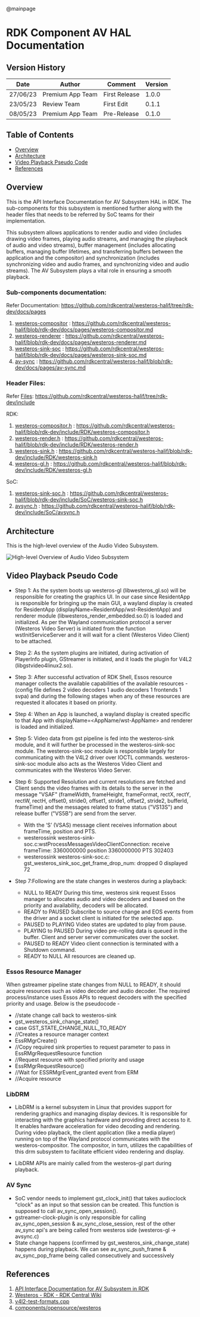 @mainpage

# RDK Component AV HAL Documentation

## Version History
| Date | Author | Comment | Version |
| --- | --------- | --- | --- |
| 27/06/23 | Premium App Team | First Release | 1.0.0 |
| 23/05/23 | Review Team | First Edit | 0.1.1 |
| 08/05/23 | Premium App Team | Pre-Release | 0.1.0 |


## Table of Contents
- [Overview](#overview)
- [Architecture](#architecture)
- [Video Playback Pseudo Code](#video-playback-pseudo-code)
- [References](#references)


## Overview
This is the API Interface Documentation for AV Subsystem HAL in RDK. The sub-components for this subsystem is mentioned further along with the header files that needs to be referred by SoC teams for their implementation. 

This subsystem allows applications to render audio and video (includes drawing video frames, playing audio streams, and managing the playback of audio and video streams), buffer management (includes allocating buffers, managing buffer lifetimes, and transferring buffers between the application and the compositor) and synchronization (includes synchronizing video and audio frames, and synchronizing video and audio streams). The AV Subsystem plays a vital role in ensuring a smooth playback.

### Sub-components documentation:

Refer Documentation: https://github.com/rdkcentral/westeros-halif/tree/rdk-dev/docs/pages 

1. <a href="md_pages_2westeros-compositor.html">westeros-compositor</a> : https://github.com/rdkcentral/westeros-halif/blob/rdk-dev/docs/pages/westeros-compositor.md 
2. <a href="md_pages_2westeros-renderer.html">westeros-renderer</a> : https://github.com/rdkcentral/westeros-halif/blob/rdk-dev/docs/pages/westeros-renderer.md 
3. <a href="md_pages_2westeros-sink-soc.html">westeros-sink-soc</a> : https://github.com/rdkcentral/westeros-halif/blob/rdk-dev/docs/pages/westeros-sink-soc.md 
4. <a href="md_pages_2av-sync.html">av-sync</a> : https://github.com/rdkcentral/westeros-halif/blob/rdk-dev/docs/pages/av-sync.md   

### Header Files:

Refer <a href="files.html">Files</a>: https://github.com/rdkcentral/westeros-halif/tree/rdk-dev/include 

RDK:
1. <a href="westeros-compositor_8h.html">westeros-compositor.h</a> : https://github.com/rdkcentral/westeros-halif/blob/rdk-dev/include/RDK/westeros-compositor.h 
2. <a href="westeros-render_8h.html">westeros-render.h</a> : https://github.com/rdkcentral/westeros-halif/blob/rdk-dev/include/RDK/westeros-render.h 
3. <a href="westeros-sink_8h.html">westeros-sink.h</a> : https://github.com/rdkcentral/westeros-halif/blob/rdk-dev/include/RDK/westeros-sink.h 
4. <a href="westeros-gl_8h.html">westeros-gl.h</a> : https://github.com/rdkcentral/westeros-halif/blob/rdk-dev/include/RDK/westeros-gl.h

SoC:
1. <a href="westeros-sink-soc_8h.html">westeros-sink-soc.h</a> : https://github.com/rdkcentral/westeros-halif/blob/rdk-dev/include/SoC/westeros-sink-soc.h 
2. <a href="av-sync_8h.html">avsync.h</a> : https://github.com/rdkcentral/westeros-halif/blob/rdk-dev/include/SoC/avsync.h 


## Architecture

This is the high-level overview of the Audio Video Subsystem. 

![High-level Overview of Audio Video Subsystem](image/overview.png) 


## Video Playback Pseudo Code

- Step 1: As the system boots up westeros-gl (libwesteros_gl.so) will be responsible for creating the graphics UI. In our case since ResidentApp is responsible for bringing up the main GUI, a wayland display is created for ResidentApp (displayName=ResidentApp/wst-ResidentApp) and renderer module (libwesteros_render_embedded.so.0) is loaded and initialized. As per the Wayland communication protocol a server (Westeros Video Server) is initiated from the function wstInitServiceServer and it will wait for a client (Westeros Video Client) to be attached.   

- Step 2: As the system plugins are initiated, during activation of PlayerInfo plugin, GStreamer is initiated, and it loads the plugin for V4L2 (libgstvideo4linux2.so).

- Step 3: After successful activation of RDK Shell, Essos resource manager collects the available capabilities of the available resources - (config file defines 2 video decoders 1 audio decoders 1 frontends 1 svpa) and during the following stages when any of these resources are requested it allocates it based on priority. 

- Step 4: When an App is launched, a wayland display is created specific to that App with displayName=<AppName/wst-AppName> and renderer is loaded and initialized. 

- Step 5: Video data from gst pipeline is fed into the westeros-sink module, and it will further be processed in the westeros-sink-soc module. The westeros-sink-soc module is responsible largely for communicating with the V4L2 driver over IOCTL commands. westeros-sink-soc module also acts as the Westeros Video Client and communicates with the Westeros Video Server. 

- Step 6: Supported Resolution and current resolutions are fetched and Client sends the video frames with its details to the server in the message "VSAF" (frameWidth, frameHeight, frameFormat, rectX, rectY, rectW, rectH, offset0, stride0, offset1, stride1, offset2, stride2, bufferId, frameTime) and the messages related to frame status ("VS13S") and release buffer ("VS5B") are send from the server.
   - With the ‘S’ (VSAS) message client receives information about frameTime, position and PTS. 
   - westerossink westeros-sink-soc.c:wstProcessMessagesVideoClientConnection: receive frameTime: 3360000000 position 3360000000 PTS 302403
   - westerossink westeros-sink-soc.c: gst_westeros_sink_soc_get_frame_drop_num: dropped 0 displayed 72 

- Step 7:Following are the state changes in westeros during a playback:
   - NULL to READY 
     During this time, westeros sink request Essos manager to allocates audio and video decoders and based on the priority and availability, decoders will be allocated. 
   - READY to PAUSED 
     Subscribe to source change and EOS events from the driver and a socket client is initiated for the selected app.  
   - PAUSED to PLAYING 
     Video states are updated to play from pause. 
   - PLAYING to PAUSED 
     During video pre-rolling data is queued in the buffer. Client and server server communicates over the socket. 
   - PAUSED to READY 
     Video client connection is terminated with a Shutdown command. 
   - READY to NULL 
     All resources are cleaned up.


### Essos Resource Manager 

When gstreamer pipeline state changes from NULL to READY, it should acquire resources such as video decoder and audio decoder. The required process/instance uses Essos APIs to request decoders with the specified priority and usage. Below is the pseudocode - 

- //state change call back to westeros-sink 
- gst_westeros_sink_change_state() 
- case GST_STATE_CHANGE_NULL_TO_READY 
- //Creates a resource manager context 
- EssRMgrCreate() 
- //Copy required sink properties to request parameter to pass in EssRMgrRequestResource function 
- //Request resource with specified priority and usage 
- EssRMgrRequestResource() 
- //Wait for ESSRMgrEvent_granted event from ERM 
- //Acquire resource


### LibDRM 

- LibDRM  is a kernel subsystem in Linux that provides support for rendering graphics and managing display devices. It is responsible for interacting with the graphics hardware and providing direct access to it. It enables hardware acceleration for video decoding and rendering. During video playback, the client application (like a media player) running on top of the Wayland protocol communicates with the westeros-compositor. The compositor, in turn, utilizes the capabilities of this drm subsystem to facilitate efficient video rendering and display. 

- LibDRM APIs are mainly called from the westeros-gl part during playback. 


### AV Sync 

- SoC vendor needs to implement gst_clock_init() that takes audioclock "clock" as an input so that session can be created. This function is supposed to call av_sync_open_session(). 
- gstreamer-clock-plugin is only responsible for calling av_sync_open_session & av_sync_close_session, rest of the other av_sync api's are being called from westeros side (westeros-gl -> avsync.c) 
- State change happens (confirmed by gst_westeros_sink_change_state) happens during playback. We can see av_sync_push_frame & av_sync_pop_frame being called consecutively and successively 


## References 
1. [API Interface Documentation for AV Subsystem in RDK](https://wiki.rdkcentral.com/pages/viewpage.action?spaceKey=ASP&title=API+Interface+Documentation+for+AV+Subsystem+in+RDK)
2. [Westeros - RDK - RDK Central Wiki](https://wiki.rdkcentral.com/display/RDK/Westeros)
3. [v4l2-test-formats.cpp](https://git.linuxtv.org/v4l-utils.git/tree/utils/v4l2-compliance/v4l2-test-formats.cpp)
4. [components/opensource/westeros](https://code.rdkcentral.com/r/admin/repos/components/opensource/westeros,general)
